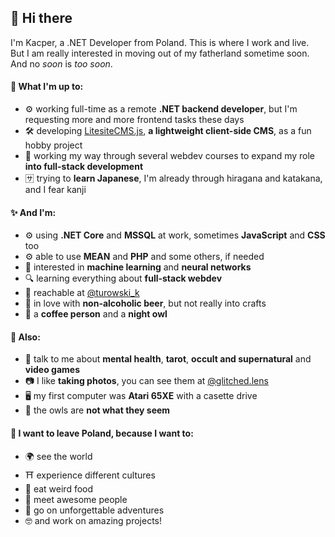 ## 👋 Hi there

I'm Kacper, a .NET Developer from Poland. This is where I work and live.  
But I am really interested in moving out of my fatherland sometime soon. And no _soon_ is _too soon_.

#### 📌 What I'm up to:
- ⚙️ working full-time as a remote **.NET backend developer**, but I'm requesting more and more frontend tasks these days
- 🛠️ developing [LitesiteCMS.js](https://github.com/turowski-k/litesite-cms-js), **a lightweight client-side CMS**, as a fun hobby project
- 📒 working my way through several webdev courses to expand my role **into full-stack development**
- 🈂️ trying to **learn Japanese**, I'm already through hiragana and katakana, and I fear kanji

#### ✨ And I'm:
- ⚙️ using **.NET Core** and **MSSQL** at work, sometimes **JavaScript** and **CSS** too
- ⚙️ able to use **MEAN** and **PHP** and some others, if needed
- 👀 interested in **machine learning** and **neural networks**
- 🔍 learning everything about **full-stack webdev**
- 📨 reachable at [@turowski_k](https://twitter.com/turowski_k)
- 🍻 in love with **non-alcoholic beer**, but not really into crafts
- 🦉 a **coffee person** and a **night owl**

#### 💁 Also:
- 💬 talk to me about **mental health**, **tarot**, **occult and supernatural** and **video games**
- 📷 I like **taking photos**, you can see them at [@glitched.lens](https://www.instagram.com/glitched.lens/)
- 🖥️ my first computer was **Atari 65XE** with a casette drive
- 🦉 the owls are **not what they seem**

#### 🛫 I want to leave Poland, because I want to:
- 🌍 see the world
- ⛩️ experience different cultures
- 🍖 eat weird food
- 🤭 meet awesome people
- 🗻 go on unforgettable adventures
- 🤓 and work on amazing projects!
